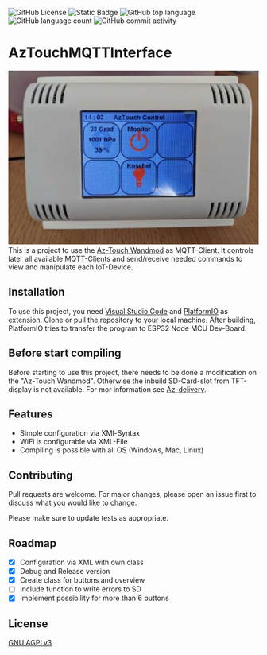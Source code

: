 ![GitHub License](https://img.shields.io/github/license/M3taKn1ght/AzTouchMQTTInterface?style=flat)
![Static Badge](https://img.shields.io/badge/status-under_development-red?style=flat)
![GitHub top language](https://img.shields.io/github/languages/top/M3taKn1ght/AzTouchMQTTInterface?style=flat)
![GitHub language count](https://img.shields.io/github/languages/count/M3taKn1ght/AzTouchMQTTInterface?style=flat)
![GitHub commit activity](https://img.shields.io/github/commit-activity/y/M3taKn1ght/AzTouchMQTTInterface?style=flat)

# AzTouchMQTTInterface
![Title](images/Title.jpg)
This is a project to use the [Az-Touch Wandmod](https://www.az-delivery.de/products/az-touch-wandgehauseset-mit-2-8-zoll-touchscreen-fur-esp8266-und-esp32) as MQTT-Client. It controls later all available MQTT-Clients and send/receive needed commands to view and manipulate each IoT-Device.

## Installation

To use this project, you need [Visual Studio Code](https://code.visualstudio.com/) and [PlatformIO](https://platformio.org/platformio-ide) as extension. Clone or pull the repository to your local machine. After building, PlatformIO tries to transfer the program to ESP32 Node MCU Dev-Board.

## Before start compiling

Before starting to use this project, there needs to be done a modification on the "Az-Touch Wandmod". Otherwise the inbuild SD-Card-slot from TFT-display is not available. For mor information see [Az-delivery]().

## Features

- Simple configuration via XMl-Syntax
- WiFi is configurable via XML-File
- Compiling is possible with all OS (Windows, Mac, Linux)

## Contributing

Pull requests are welcome. For major changes, please open an issue first
to discuss what you would like to change.

Please make sure to update tests as appropriate.

## Roadmap

- [x]  Configuration via XML with own class
- [x]  Debug and Release version
- [X]  Create class for buttons and overview 
- [ ]  Include function to write errors to SD
- [X]  Implement possibility for more than 6 buttons

## License

[GNU AGPLv3](https://choosealicense.com/licenses/agpl-3.0/)
